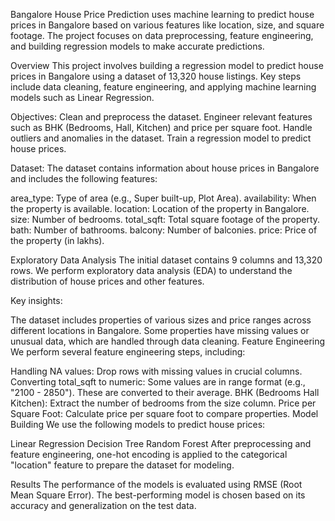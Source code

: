 Bangalore House Price Prediction uses machine learning to predict house prices in Bangalore based on various features like location, size, and square footage. The project focuses on data preprocessing, feature engineering, and building regression models to make accurate predictions.

Overview This project involves building a regression model to predict house prices in Bangalore using a dataset of 13,320 house listings. Key steps include data cleaning, feature engineering, and applying machine learning models such as Linear Regression.

Objectives: Clean and preprocess the dataset. Engineer relevant features such as BHK (Bedrooms, Hall, Kitchen) and price per square foot. Handle outliers and anomalies in the dataset. Train a regression model to predict house prices.

Dataset: The dataset contains information about house prices in Bangalore and includes the following features:

area_type: Type of area (e.g., Super built-up, Plot Area). availability: When the property is available. location: Location of the property in Bangalore. size: Number of bedrooms. total_sqft: Total square footage of the property. bath: Number of bathrooms. balcony: Number of balconies. price: Price of the property (in lakhs).

Exploratory Data Analysis The initial dataset contains 9 columns and 13,320 rows. We perform exploratory data analysis (EDA) to understand the distribution of house prices and other features.

Key insights:

The dataset includes properties of various sizes and price ranges across different locations in Bangalore. Some properties have missing values or unusual data, which are handled through data cleaning. Feature Engineering We perform several feature engineering steps, including:

Handling NA values: Drop rows with missing values in crucial columns. Converting total_sqft to numeric: Some values are in range format (e.g., "2100 - 2850"). These are converted to their average. BHK (Bedrooms Hall Kitchen): Extract the number of bedrooms from the size column. Price per Square Foot: Calculate price per square foot to compare properties. Model Building We use the following models to predict house prices:

Linear Regression Decision Tree Random Forest After preprocessing and feature engineering, one-hot encoding is applied to the categorical "location" feature to prepare the dataset for modeling.

Results The performance of the models is evaluated using RMSE (Root Mean Square Error). The best-performing model is chosen based on its accuracy and generalization on the test data.
